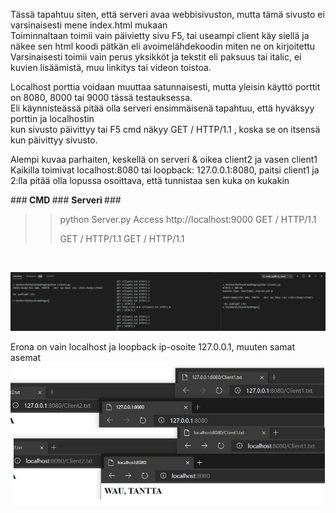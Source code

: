 Tässä tapahtuu siten, että serveri avaa webbisivuston, mutta tämä sivusto ei varsinaisesti mene index.html mukaan <br>
Toiminnaltaan toimii vain päivietty sivu F5, tai useampi client käy siellä ja näkee sen html koodi pätkän eli avoimelähdekoodin miten ne on kirjoitettu <br>
Varsinaisesti toimii vain perus yksikköt ja tekstit eli paksuus tai italic, ei kuvien lisäämistä, muu linkitys tai videon toistoa. <br>


Localhost porttia voidaan muuttaa satunnaisesti, mutta yleisin käyttö porttit on 8080, 8000 tai 9000 tässä testauksessa. <br>
Eli käynnisteässä pitää olla serveri ensimmäisenä tapahtuu, että hyväksyy porttin ja localhostin <br>
kun sivusto päivittyy tai F5 cmd näkyy GET / HTTP/1.1 , koska se on itsensä kun päivittyy sivusto.

Alempi kuvaa parhaiten, keskellä on serveri & oikea client2 ja vasen client1
Kaikilla toimivat localhost:8080 tai loopback: 127.0.0.1:8080, paitsi client1 ja 2:lla pitää olla lopussa osoittava, että tunnistaa sen kuka on kukakin

###<b> CMD </b> ### <b> Serveri </b> ###
>> python Server.py
>>Access http://localhost:9000
>>GET / HTTP/1.1
>>
>>GET / HTTP/1.1
>>GET / HTTP/1.1
>>

<br>

![Alt text](images/img.JPG?raw=true "Title")
<br> 

Erona on vain localhost ja loopback ip-osoite 127.0.0.1, muuten samat asemat
![Alt text](images/img2.jpg?raw=true "None")
